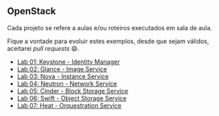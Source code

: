 ## OpenStack

Cada projeto se refere a aulas e/ou roteiros executados em sala de aula.

Fique a vontade para evoluir estes exemplos, desde que sejam válidos, aceitarei *pull requests* 😄.

 - [Lab 01: Keystone - Identity Manager](https://github.com/josecastillolema/fiap/blob/master/cld/openstack/lab01-keystone.md)
 - [Lab 02: Glance - Image Service](https://github.com/josecastillolema/fiap/blob/master/cld/openstack/lab02-glance.md)
 - [Lab 03: Nova - Instance Service](https://github.com/josecastillolema/fiap/blob/master/cld/openstack/lab03-nova.md)
 - [Lab 04: Neutron - Network Service](https://github.com/josecastillolema/fiap/blob/master/cld/openstack/lab04-neutron.md)
 - [Lab 05: Cinder - Block Storage Service](https://github.com/josecastillolema/fiap/blob/master/cld/openstack/lab05-cinder.md)
 - [Lab 06: Swift - Object Storage Service](https://github.com/josecastillolema/fiap/blob/master/cld/openstack/lab06-swift.md)
 - [Lab 07: Heat - Orquestration Service](https://github.com/josecastillolema/fiap/blob/master/cld/openstack/lab07-heat.md)

